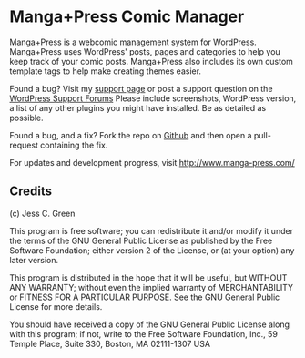 ---
---
# Manga+Press Comic Manager

Manga+Press is a webcomic management system for WordPress. Manga+Press uses WordPress' posts, pages and categories to help you keep track of your comic posts. Manga+Press also includes its own custom template tags to help make creating themes easier.

Found a bug? Visit my [support page](http://www.manga-press.com/support/) or post a support question on the [WordPress Support Forums](https://wordpress.org/support/plugin/mangapress)
Please include screenshots, WordPress version, a list of any other plugins you might have installed. Be as detailed as possible.

Found a bug, and a fix? Fork the repo on [Github](https://github.com/mangapress/mangapress) and then open a pull-request containing the fix.

For updates and development progress, visit http://www.manga-press.com/


## Credits

(c) Jess C. Green

This program is free software; you can redistribute it and/or modify it under the terms of the GNU General Public License as published by the Free Software Foundation; either version 2 of the License, or (at your option) any later version.

This program is distributed in the hope that it will be useful, but WITHOUT ANY WARRANTY; without even the implied warranty of MERCHANTABILITY or FITNESS FOR A PARTICULAR PURPOSE. See the GNU General Public License for more details.

You should have received a copy of the GNU General Public License along with this program; if not, write to the Free Software Foundation, Inc., 59 Temple Place, Suite 330, Boston, MA 02111-1307 USA